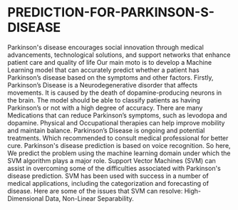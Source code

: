# PREDICTION-FOR-PARKINSON-S-DISEASE
Parkinson's disease encourages social  innovation through medical advancements, technological solutions, and support networks that enhance patient care and quality of life
Our main moto is to develop a Machine Learning model that can accurately predict whether a patient has Parkinson’s disease based on the symptoms and other factors.
Firstly, Parkinson’s Disease is a Neurodegenerative disorder that affects movements. It is  caused   by the  death of dopamine-producing neurons in the brain.
The model should be able to classify patients as having Parkinson’s or not with a high degree of accuracy.
There are many Medications that can reduce Parkinson’s symptoms, such as levodopa and dopamine.
Physical and Occupational therapies can help improve mobility and maintain balance.
Parkinson’s Disease is ongoing and potential treatments. Which recommended to consult medical professional for better cure.
Parkinson's disease prediction is based on voice recognition. 
So here, We predict the problem using the machine learning domain under which the SVM algorithm plays a major role.
Support Vector Machines (SVM) can assist in overcoming some of the difficulties associated with Parkinson's disease prediction.
SVM has been used with success in a number of medical applications, including the categorization and forecasting of disease. 
Here are some of the issues that SVM can resolve:
 High-Dimensional Data, Non-Linear Separability.

